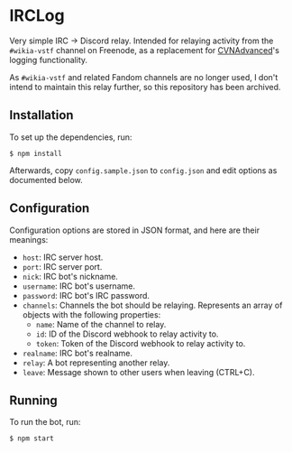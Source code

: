 # IRCLog
Very simple IRC -> Discord relay. Intended for relaying activity from the `#wikia-vstf` channel on Freenode, as a replacement for [CVNAdvanced](https://github.com/KockaAdmiralac/CVNAdvanced)'s logging functionality.

As `#wikia-vstf` and related Fandom channels are no longer used, I don't intend to maintain this relay further, so this repository has been archived.

## Installation
To set up the dependencies, run:
```console
$ npm install
```
Afterwards, copy `config.sample.json` to `config.json` and edit options as documented below.

## Configuration
Configuration options are stored in JSON format, and here are their meanings:
- `host`: IRC server host.
- `port`: IRC server port.
- `nick`: IRC bot's nickname.
- `username`: IRC bot's username.
- `password`: IRC bot's IRC password.
- `channels`: Channels the bot should be relaying. Represents an array of objects with the following properties:
    - `name`: Name of the channel to relay.
    - `id`: ID of the Discord webhook to relay activity to.
    - `token`: Token of the Discord  webhook to relay activity to.
- `realname`: IRC bot's realname.
- `relay`: A bot representing another relay.
- `leave`: Message shown to other users when leaving (CTRL+C).

## Running
To run the bot, run:
```console
$ npm start
```
